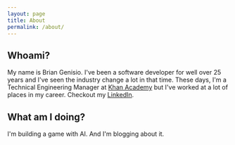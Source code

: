 ```yaml
---
layout: page
title: About
permalink: /about/
---
```


## Whoami?
My name is Brian Genisio.  I've been a software developer for well over 25 years and I've seen the industry change a lot in that time.  These days, I'm a Technical Engineering Manager at [Khan Academy](https://khanacademy.org) but I've worked at a lot of places in my career.  Checkout my [LinkedIn](https://www.linkedin.com/in/briangenisio/).

## What am I doing?
I'm building a game with AI.  And I'm blogging about it.
